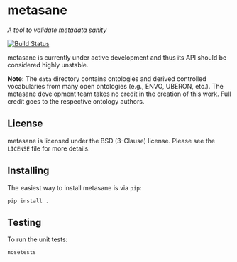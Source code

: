 # metasane

*A tool to validate metadata sanity*

[![Build Status](https://travis-ci.org/clemente-lab/metasane.png?branch=master)](https://travis-ci.org/clemente-lab/metasane)

metasane is currently under active development and thus its API should be
considered highly unstable.

**Note:** The ```data``` directory contains ontologies and derived controlled
vocabularies from many open ontologies (e.g., ENVO, UBERON, etc.). The metasane
development team takes no credit in the creation of this work. Full credit goes
to the respective ontology authors.

## License

metasane is licensed under the BSD (3-Clause) license. Please see the
```LICENSE``` file for more details.

## Installing

The easiest way to install metasane is via ```pip```:

    pip install .

## Testing

To run the unit tests:

    nosetests
